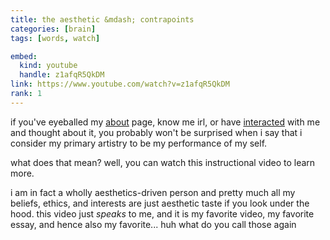 ```yaml
---
title: the aesthetic &mdash; contrapoints
categories: [brain]
tags: [words, watch]

embed:
  kind: youtube
  handle: z1afqR5QkDM
link: https://www.youtube.com/watch?v=z1afqR5QkDM
rank: 1
---
```


if you've eyeballed my [about](/about/) page, know me irl, or have
[interacted](/contact/) with me and thought about it, you probably won't be
surprised when i say that i consider my primary artistry to be my performance
of my self.

what does that mean?  well, you can watch this instructional video to learn
more.

i am in fact a wholly aesthetics-driven person and pretty much all my beliefs,
ethics, and interests are just aesthetic taste if you look under the hood.
this video just _speaks_ to me, and it is my favorite video, my favorite essay,
and hence also my favorite... huh what do you call those again
